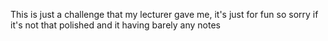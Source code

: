 This is just a challenge that my lecturer gave me, it's just for fun so sorry if it's not that polished and it having barely any notes
